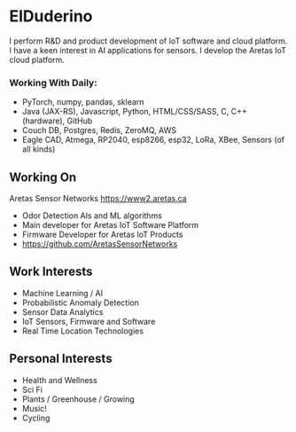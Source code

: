 # ElDuderino

I perform R&D and product development of IoT software and cloud platform. I have a keen interest in AI applications for sensors. I develop the Aretas IoT cloud platform.

### Working With Daily:

* PyTorch, numpy, pandas, sklearn
* Java (JAX-RS), Javascript, Python, HTML/CSS/SASS, C, C++ (hardware), GitHub
* Couch DB, Postgres, Redis, ZeroMQ, AWS
* Eagle CAD, Atmega, RP2040, esp8266, esp32, LoRa, XBee, Sensors (of all kinds)

## Working On

Aretas Sensor Networks https://www2.aretas.ca

* Odor Detection AIs and ML algorithms
* Main developer for Aretas IoT Software Platform
* Firmware Developer for Aretas IoT Products
* https://github.com/AretasSensorNetworks

## Work Interests

* Machine Learning / AI
* Probabilistic Anomaly Detection
* Sensor Data Analytics
* IoT Sensors, Firmware and Software 
* Real Time Location Technologies 

## Personal Interests

* Health and Wellness
* Sci Fi
* Plants / Greenhouse / Growing
* Music! 
* Cycling



